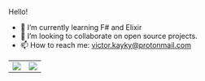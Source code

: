 Hello!

- 🔭 I’m currently learning F# and Elixir
- 👯 I’m looking to collaborate on open source projects.
- 📫 How to reach me: victor.kayky@protonmail.com


<table>
  <tr>
    <td align="center" style="padding=0;width=50%;">
      <img align="center" style="padding=0;" src="https://github-readme-stats.vercel.app/api?username=vitoladev&show_icons=true&theme=default&count_private=true&hide_border=true&icon_color=41B883&title_color=AA00FF&text_color=24495E&bg_color=00000000" />
    </td>
    <td align="center" style="padding=0;width=50%;">
      <img align="center" style="padding=0;" src="https://github-readme-stats.vercel.app/api/top-langs/?username=vitoladev&layout=compact&hide_border=true&icon_color=41B883&title_color=AA00FF&text_color=24495E&bg_color=00000000" />
    </td>
  </tr>
</table>
